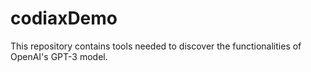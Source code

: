 # codiaxDemo
This repository contains tools needed to discover the functionalities of OpenAI's GPT-3 model.
